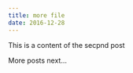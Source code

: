 ```yaml
---
title: more file
date: 2016-12-28
---
```


This is a content of the secpnd post

More posts next...
